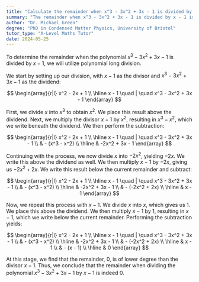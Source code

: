 ```yaml
---
title: "Calculate the remainder when x^3 - 3x^2 + 3x - 1 is divided by x - 1"
summary: "The remainder when x^3 - 3x^2 + 3x - 1 is divided by x - 1 is 0."
author: "Dr. Michael Green"
degree: "PhD in Condensed Matter Physics, University of Bristol"
tutor_type: "A-Level Maths Tutor"
date: 2024-05-25
---
```


To determine the remainder when the polynomial $x^3 - 3x^2 + 3x - 1$ is divided by $x - 1$, we will utilize polynomial long division.

We start by setting up our division, with $x - 1$ as the divisor and $x^3 - 3x^2 + 3x - 1$ as the dividend:

$$
\begin{array}{r|l}
x^2 - 2x + 1 \\
\hline
x - 1 \quad | \quad x^3 - 3x^2 + 3x - 1
\end{array}
$$

First, we divide $x$ into $x^3$ to obtain $x^2$. We place this result above the dividend. Next, we multiply the divisor $x - 1$ by $x^2$, resulting in $x^3 - x^2$, which we write beneath the dividend. We then perform the subtraction:

$$
\begin{array}{r|l}
x^2 - 2x + 1 \\
\hline
x - 1 \quad | \quad x^3 - 3x^2 + 3x - 1 \\
 & - (x^3 - x^2) \\
\hline
 & -2x^2 + 3x - 1
\end{array}
$$

Continuing with the process, we now divide $x$ into $-2x^2$, yielding $-2x$. We write this above the dividend as well. We then multiply $x - 1$ by $-2x$, giving us $-2x^2 + 2x$. We write this result below the current remainder and subtract:

$$
\begin{array}{r|l}
x^2 - 2x + 1 \\
\hline
x - 1 \quad | \quad x^3 - 3x^2 + 3x - 1 \\
 & - (x^3 - x^2) \\
\hline
 & -2x^2 + 3x - 1 \\
 & - (-2x^2 + 2x) \\
\hline
 & x - 1
\end{array}
$$

Now, we repeat this process with $x - 1$. We divide $x$ into $x$, which gives us $1$. We place this above the dividend. We then multiply $x - 1$ by $1$, resulting in $x - 1$, which we write below the current remainder. Performing the subtraction yields:

$$
\begin{array}{r|l}
x^2 - 2x + 1 \\
\hline
x - 1 \quad | \quad x^3 - 3x^2 + 3x - 1 \\
 & - (x^3 - x^2) \\
\hline
 & -2x^2 + 3x - 1 \\
 & - (-2x^2 + 2x) \\
\hline
 & x - 1 \\
 & - (x - 1) \\
\hline
 & 0
\end{array}
$$

At this stage, we find that the remainder, $0$, is of lower degree than the divisor $x - 1$. Thus, we conclude that the remainder when dividing the polynomial $x^3 - 3x^2 + 3x - 1$ by $x - 1$ is indeed $0$.
    